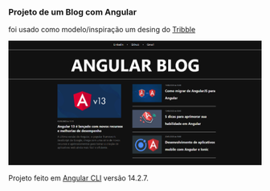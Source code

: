 ### Projeto de um Blog com Angular

foi usado como modelo/inspiração um desing do <a href="https://dribbble.com/shots/18089191-Blog-Layout">Tribble</a> 

![resultado](resultado.png)

Projeto feito em [Angular CLI](https://github.com/angular/angular-cli) versão 14.2.7.
